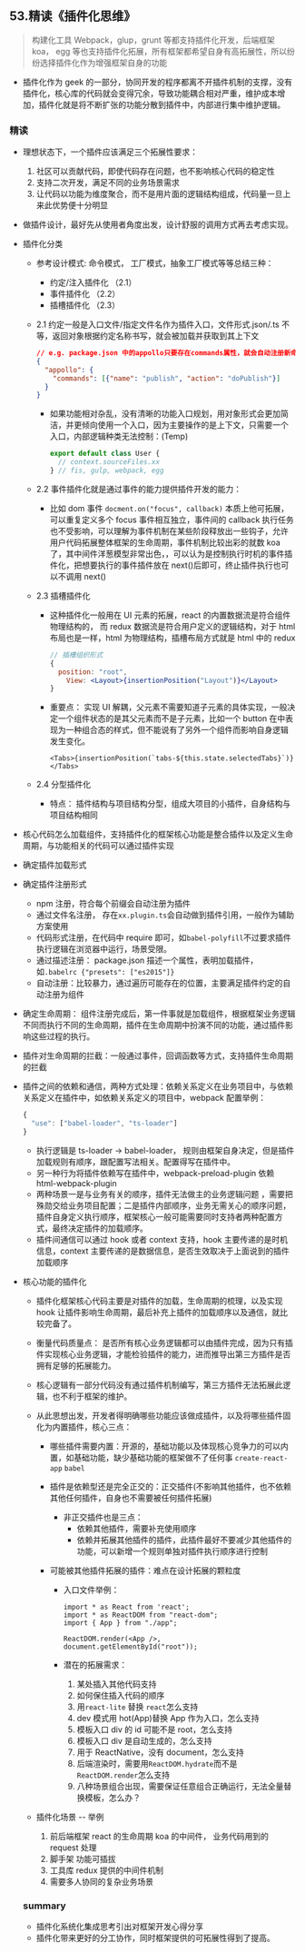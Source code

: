 ## **53.精读《插件化思维》**

> 构建化工具 Webpack，glup，grunt 等都支持插件化开发，后端框架 koa， egg 等也支持插件化拓展，所有框架都希望自身有高拓展性，所以纷纷选择插件化作为增强框架自身的功能



- 插件化作为 geek 的一部分，协同开发的程序都离不开插件机制的支撑，没有插件化，核心库的代码就会变得冗余，导致功能耦合相对严重，维护成本增加，插件化就是将不断扩张的功能分散到插件中，内部进行集中维护逻辑。



### 精读

- 理想状态下，一个插件应该满足三个拓展性要求：
  1. 社区可以贡献代码，即使代码存在问题，也不影响核心代码的稳定性
  2. 支持二次开发，满足不同的业务场景需求
  3. 让代码以功能为维度聚合，而不是用片面的逻辑结构组成，代码量一旦上来此优势便十分明显
- 做插件设计，最好先从使用者角度出发，设计舒服的调用方式再去考虑实现。



- 插件化分类

  - 参考设计模式: 命令模式， 工厂模式，抽象工厂模式等等总结三种：

    - 约定/注入插件化 （2.1）
    - 事件插件化 （2.2）
    - 插槽插件化 （2.3）

  - 2.1 约定一般是入口文件/指定文件名作为插件入口，文件形式.json/.ts 不等，返回对象根据约定名称书写，就会被加载并获取到其上下文

    ```json
    // e.g. package.json 中的appollo只要存在commands属性，就会自动注册新命令行
    {
      "appollo": {
        "commands": [{"name": "publish", "action": "doPublish"}]
      }
    }
    ```

    

    - 如果功能相对杂乱，没有清晰的功能入口规划，用对象形式会更加简洁，并更倾向使用一个入口，因为主要操作的是上下文，只需要一个入口，内部逻辑种类无法控制：(Temp)
    

      ```js
      export default class User {
        // context.sourceFiles.xx
      } // fis, gulp, webpack, egg
      ```

  - 2.2 事件插件化就是通过事件的能力提供插件开发的能力：

    - 比如 dom 事件 `docment.on("focus", callback)` 本质上他可拓展，可以重复定义多个 focus 事件相互独立，事件间的 callback 执行任务也不受影响，可以理解为事件机制在某些阶段释放出一些钩子，允许用户代码拓展整体框架的生命周期，事件机制比较出彩的就数 koa 了，其中间件洋葱模型非常出色，，可以认为是控制执行时机的事件插件化，把想要执行的事件插件放在 next()后即可，终止插件执行也可以不调用 next()

  - 2.3 插槽插件化

    - 这种插件化一般用在 UI 元素的拓展，react 的内置数据流是符合组件物理结构的， 而 redux 数据流是符合用户定义的逻辑结构，对于 html 布局也是一样，html 为物理结构，插槽布局方式就是 html 中的 redux

      ```jsx
      // 插槽组织形式
      {
      	position: "root",
          View: <Layout>{insertionPosition("Layout")}</Layout>
      }
      ```

    - 重要点： 实现 UI 解耦，父元素不需要知道子元素的具体实现，一般决定一个组件状态的是其父元素而不是子元素，比如一个 button 在<ButtonGroup />中表现为一种组合态的样式，但不能说有了另外一个组件而影响自身逻辑发生变化。

      ```tsx
      <Tabs>{insertionPosition(`tabs-${this.state.selectedTabs}`)}</Tabs>
      ```

  - 2.4 分型插件化

    - 特点： 插件结构与项目结构分型，组成大项目的小插件，自身结构与项目结构相同

- 核心代码怎么加载组件，支持插件化的框架核心功能是整合插件以及定义生命周期，与功能相关的代码可以通过插件实现

- 确定插件加载形式

- 确定插件注册形式

  - npm 注册，符合每个前缀会自动注册为插件
  - 通过文件名注册， 存在`xx.plugin.ts`会自动做到插件引用，一般作为辅助方案使用
  - 代码形式注册，在代码中 require 即可，如`babel-polyfill`不过要求插件执行逻辑在浏览器中运行，场景受限。
  - 通过描述注册： package.json 描述一个属性，表明加载插件，如`.babelrc {"presets": ["es2015"]}` 
  - 自动注册：比较暴力，通过遍历可能存在的位置，主要满足插件约定的自动注册为组件

- 确定生命周期： 组件注册完成后，第一件事就是加载组件，根据框架业务逻辑不同而执行不同的生命周期，插件在生命周期中扮演不同的功能，通过插件影响这些过程的执行。

- 插件对生命周期的拦截：一般通过事件，回调函数等方式，支持插件生命周期的拦截

- 插件之间的依赖和通信，两种方式处理：依赖关系定义在业务项目中，与依赖关系定义在插件中，如依赖关系定义的项目中，webpack 配置举例：

  ```js
  {
    "use": ["babel-loader", "ts-loader"]
  }
  ```

  - 执行逻辑是 ts-loader -> babel-loader， 规则由框架自身决定，但是插件加载规则有顺序，跟配置写法相关。配置得写在插件中。
  - 另一种行为将插件依赖写在插件中，webpack-preload-plugin 依赖 html-webpack-plugin
  - 两种场景一是与业务有关的顺序，插件无法做主的业务逻辑问题 ，需要把殊勋交给业务项目配置；二是插件内部顺序，业务无需关心的顺序问题，插件自身定义执行顺序，框架核心一般可能需要同时支持者两种配置方式，最终决定插件的加载顺序。
  - 插件间通信可以通过 hook 或者 context 支持，hook 主要传递的是时机信息，context 主要传递的是数据信息，是否生效取决于上面说到的插件加载顺序

- 核心功能的插件化

  - 插件化框架核心代码主要是对插件的加载，生命周期的梳理，以及实现 hook 让插件影响生命周期，最后补充上插件的加载顺序以及通信，就比较完备了。

  - 衡量代码质量点： 是否所有核心业务逻辑都可以由插件完成，因为只有插件实现核心业务逻辑，才能检验插件的能力，进而推导出第三方插件是否拥有足够的拓展能力。

  - 核心逻辑有一部分代码没有通过插件机制编写，第三方插件无法拓展此逻辑，也不利于框架的维护。

  - 从此思想出发，开发者得明确哪些功能应该做成插件，以及将哪些插件固化为内置插件，核心三点：

    - 哪些插件需要内置：开源的，基础功能以及体现核心竞争力的可以内置，如基础功能，缺少基础功能的框架做不了任何事 `create-react-app` `babel`

    - 插件是依赖型还是完全正交的：正交插件(不影响其他插件，也不依赖其他任何插件，自身也不需要被任何插件拓展)

      - 非正交插件也是三点：
        - 依赖其他插件，需要补充使用顺序
        - 依赖并拓展其他插件的插件，此插件最好不要减少其他插件的功能，可以新增一个规则单独对插件执行顺序进行控制

    - 可能被其他插件拓展的插件：难点在设计拓展的颗粒度

      - 入口文件举例：

        ```react
        import * as React from 'react';
        import * as ReactDOM from "react-dom";
        import { App } from "./app";
        
        ReactDOM.render(<App />, document.getElementById("root"));
        
        ```

      - 潜在的拓展需求：

        1. 某处插入其他代码支持
        2. 如何保住插入代码的顺序
        3. 用`react-lite` 替换 `react`怎么支持
        4. dev 模式用 hot(App)替换 App 作为入口，怎么支持
        5. 模板入口 div 的 id 可能不是 root，怎么支持
        6. 模板入口 div 是自动生成的，怎么支持
        7. 用于 ReactNative，没有 document，怎么支持
        8. 后端渲染时，需要用`ReactDOM.hydrate`而不是`ReactDOM.render`怎么支持
        9. 八种场景组合出现，需要保证任意组合正确运行，无法全量替换模板，怎么办？

  

  

  - 插件化场景 -- 举例
    1. 前后端框架 react 的生命周期 koa 的中间件， 业务代码用到的 request 处理
    2. 脚手架 功能可插拔
    3. 工具库 redux 提供的中间件机制
    4. 需要多人协同的复杂业务场景

  

  ### summary

  - 插件化系统化集成思考引出对框架开发心得分享
  - 插件化带来更好的分工协作，同时框架提供的可拓展性得到了提高。

  

  
